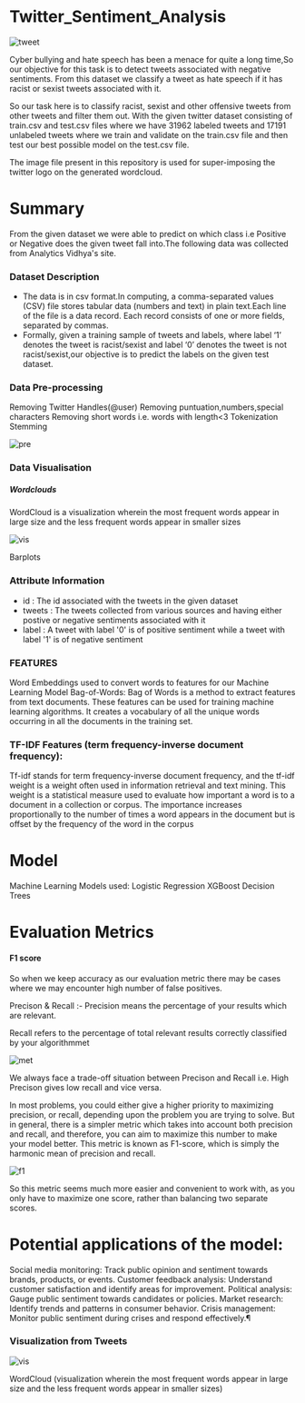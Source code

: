 
# Twitter_Sentiment_Analysis

![tweet](http://www.fuelaccounting.ca/wp-content/uploads/2015/04/twitter_logo-580-90.jpg)

Cyber bullying and hate speech has been a menace for quite a long time,So our objective for this task is to detect tweets associated with negative sentiments.
From this dataset we classify a tweet as hate speech if it has racist or sexist tweets associated with it.

So our task here is to classify racist, sexist and other offensive tweets from other tweets and filter them out.
With the given twitter dataset consisting of train.csv and test.csv files where we have 31962 labeled tweets and 17191 unlabeled tweets where we train and validate on the train.csv file and then test our best possible model on the test.csv file.

The image file present in this repository is used for super-imposing the twitter logo on the generated wordcloud.

# Summary

From the given dataset we were able to predict on which class i.e Positive or Negative does the given tweet fall into.The following data was collected from Analytics Vidhya's site.

### Dataset Description

- The data is in csv format.In computing, a comma-separated values (CSV) file stores tabular data (numbers and text) in plain text.Each line of the file is a data record. Each record consists of one or more fields, separated by commas. 
- Formally, given a training sample of tweets and labels, where label ‘1’ denotes the tweet is racist/sexist and label ‘0’ denotes the tweet is not racist/sexist,our objective is to predict the labels on the given test dataset.

### Data Pre-processing
Removing Twitter Handles(@user)
Removing puntuation,numbers,special characters
Removing short words i.e. words with length<3
Tokenization
Stemming

![pre](https://www.electronicsmedia.info/wp-content/uploads/2017/12/Data-Preprocessing.jpg)

### Data Visualisation

##### Wordclouds
WordCloud is a visualization wherein the most frequent words appear in large size and the less frequent words appear in smaller sizes

![vis](https://previews.123rf.com/images/mindscanner/mindscanner1404/mindscanner140401428/27857012-word-cloud-with-nlp-related-tags.jpg)


Barplots



### Attribute Information

- id : The id associated with the tweets in the given dataset
- tweets : The tweets collected from various sources and having either postive or negative sentiments associated with it
- label : A tweet with label '0' is of positive sentiment while a tweet with label '1' is of negative sentiment

### FEATURES

Word Embeddings used to convert words to features for our Machine Learning Model
Bag-of-Words:
Bag of Words is a method to extract features from text documents. These features can be used for training machine learning algorithms. It creates a vocabulary of all the unique words occurring in all the documents in the training set.

### TF-IDF Features (term frequency-inverse document frequency):

Tf-idf stands for term frequency-inverse document frequency, and the tf-idf weight is a weight often used in information retrieval and text mining. This weight is a statistical measure used to evaluate how important a word is to a document in a collection or corpus. The importance increases proportionally to the number of times a word appears in the document but is offset by the frequency of the word in the corpus

# Model
Machine Learning Models used: 
Logistic Regression
XGBoost
Decision Trees

# Evaluation Metrics

#### F1 score

So when we keep accuracy as our evaluation metric there may be cases where we may encounter high number of false positives.

Precison & Recall :-
Precision means the percentage of your results which are relevant.

Recall refers to the percentage of total relevant results correctly classified by your algorithmmet

![met](https://cdn-images-1.medium.com/max/800/1*pOtBHai4jFd-ujaNXPilRg.png)


We always face a trade-off situation between Precison and Recall i.e. High Precison gives low recall and vice versa.

In most problems, you could either give a higher priority to maximizing precision, or recall, depending upon the problem you are trying to solve. But in general, there is a simpler metric which takes into account both precision and recall, and therefore, you can aim to maximize this number to make your model better. This metric is known as F1-score, which is simply the harmonic mean of precision and recall.

![f1](https://cdn-images-1.medium.com/max/800/1*DIhRgfwTcxnXJuKr2_cRvA.png)


So this metric seems much more easier and convenient to work with, as you only have to maximize one score, rather than balancing two separate scores.

# Potential applications of the model:

Social media monitoring: Track public opinion and sentiment towards brands, products, or events.
Customer feedback analysis: Understand customer satisfaction and identify areas for improvement.
Political analysis: Gauge public sentiment towards candidates or policies.
Market research: Identify trends and patterns in consumer behavior.
Crisis management: Monitor public sentiment during crises and respond effectively.¶


### Visualization from Tweets

![vis](https://previews.123rf.com/images/mindscanner/mindscanner1404/mindscanner140401428/27857012-word-cloud-with-nlp-related-tags.jpg)

 WordCloud (visualization wherein the most frequent words appear in large size and the less frequent words appear in smaller sizes)



